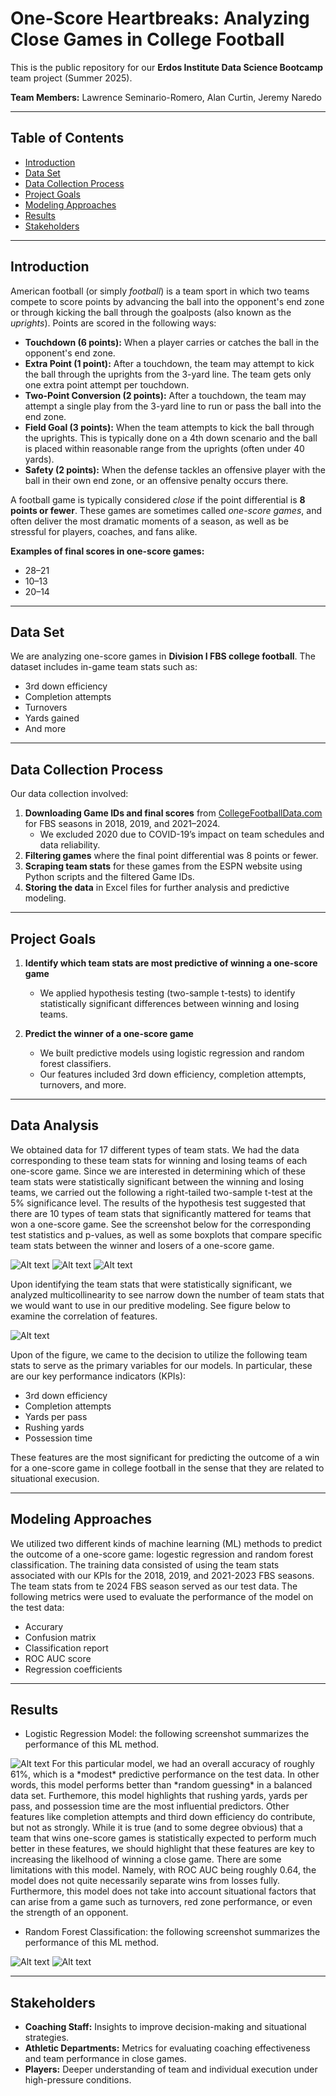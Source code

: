 # One-Score Heartbreaks: Analyzing Close Games in College Football

This is the public repository for our **Erdos Institute Data Science Bootcamp** team project (Summer 2025).

**Team Members:** Lawrence Seminario-Romero, Alan Curtin, Jeremy Naredo  

---

## Table of Contents  
- [Introduction](#introduction)  
- [Data Set](#data-set)  
- [Data Collection Process](#data-collection-process)  
- [Project Goals](#project-goals)  
- [Modeling Approaches](#modeling-approaches)
- [Results](#results) 
- [Stakeholders](#stakeholders)  

---

## Introduction
American football (or simply *football*) is a team sport in which two teams compete to score points by advancing the ball into the opponent's end zone or through kicking the ball through the goalposts (also known as the *uprights*). Points are scored in the following ways:
- **Touchdown (6 points):** When a player carries or catches the ball in the opponent's end zone.
- **Extra Point (1 point):** After a touchdown, the team may attempt to kick the ball through the uprights from the 3-yard line. The team gets only one extra point attempt per touchdown. 
- **Two-Point Conversion (2 points):** After a touchdown, the team may attempt a single play from the 3-yard line to run or pass the ball into the end zone.
- **Field Goal (3 points):** When the team attempts to kick the ball through the uprights. This is typically done on a 4th down scenario and the ball is placed within reasonable range from the uprights (often under 40 yards).
- **Safety (2 points):** When the defense tackles an offensive player with the ball in their own end zone, or an offensive penalty occurs there.

A football game is typically considered *close* if the point differential is **8 points or fewer**. These games are sometimes called *one-score games*, and often deliver the most dramatic moments of a season, as well as be stressful for players, coaches, and fans alike.

**Examples of final scores in one-score games:**
- 28–21  
- 10–13  
- 20–14  

---

## Data Set

We are analyzing one-score games in **Division I FBS college football**. The dataset includes in-game team stats such as:
- 3rd down efficiency  
- Completion attempts  
- Turnovers  
- Yards gained  
- And more  

---

## Data Collection Process

Our data collection involved:
1. **Downloading Game IDs and final scores** from [CollegeFootballData.com](https://collegefootballdata.com/) for FBS seasons in 2018, 2019, and 2021–2024.  
   - We excluded 2020 due to COVID-19’s impact on team schedules and data reliability.
2. **Filtering games** where the final point differential was 8 points or fewer.
3. **Scraping team stats** for these games from the ESPN website using Python scripts and the filtered Game IDs.
4. **Storing the data** in Excel files for further analysis and predictive modeling.

---

## Project Goals

1. **Identify which team stats are most predictive of winning a one-score game**  
   - We applied hypothesis testing (two-sample t-tests) to identify statistically significant differences between winning and losing teams.

2. **Predict the winner of a one-score game**  
   - We built predictive models using logistic regression and random forest classifiers.
   - Our features included 3rd down efficiency, completion attempts, turnovers, and more.

---

## Data Analysis
We obtained data for 17 different types of team stats. We had the data corresponding to these team stats for winning and losing teams of each one-score game. Since we are interested in determining which of these team stats were statistically significant between the winning and losing teams, we carried out the following a right-tailed two-sample t-test at the 5% significance level. The results of the hypothesis test suggested that there are 10 types of team stats that significantly mattered for teams that won a one-score game. See the screenshot below for the corresponding test statistics and p-values, as well as some boxplots that compare specific team stats between the winner and losers of a one-score game.

<img alt="Alt text" src="Data Science Slides Pic 2.png">

<img alt="Alt text" src="Data Science Slides Pic 5.png">

<img alt="Alt text" src="Data Seicne Slides Pic 7.png">

Upon identifying the team stats that were statistically significant, we analyzed multicollinearity to see narrow down the number of team stats that we would want to use in our preditive modeling. See figure below to examine the correlation of features.

<img alt="Alt text" src="Data Science Slides Pic 3.png">

Upon of the figure, we came to the decision to utilize the following team stats to serve as the primary variables for our models. In particular, these are our key performance indicators (KPIs):
- 3rd down efficiency
- Completion attempts
- Yards per pass
- Rushing yards
- Possession time

These features are the most significant for predicting the outcome of a win for a one-score game in college football in the sense that they are related to situational execusion. 

---

## Modeling Approaches

We utilized two different kinds of machine learning (ML) methods to predict the outcome of a one-score game: logestic regression and random forest classification. The training data consisted of using the team stats associated with our KPIs for the 2018, 2019, and 2021-2023 FBS seasons. The team stats from te 2024 FBS season served as our test data. The following metrics were used to evaluate the performance of the model on the test data:
- Accurary
- Confusion matrix
- Classification report
- ROC AUC score
- Regression coefficients

---

## Results
- Logistic Regression Model: the following screenshot summarizes the performance of this ML method.
<img alt="Alt text" src="Data Science Slides Pic 4.png">
For this particular model, we had an overall accuracy of roughly 61%, which is a *modest* predictive performance on the test data. In other words, this model performs better than *random guessing* in a balanced data set. Furthemore, this model highlights that rushing yards, yards per pass, and possession time are the most influential predictors. Other features like completion attempts and third down efficiency do contribute, but not as strongly. While it is true (and to some degree obvious) that a team that wins one-score games is statistically expected to perform much better in these features, we should highlight that these features are key to increasing the likelhood of winning a close game. There are some limitations with this model. Namely, with ROC AUC being roughly 0.64, the model does not quite necessarily separate wins from losses fully. Furthermore, this model does not take into account situational factors that can arise from a game such as turnovers, red zone performance, or even the strength of an opponent.

- Random Forest Classification: the following screenshot summarizes the performance of this ML method.
<img alt="Alt text" src="Data Science Slides Pic 7.png">

<img alt="Alt text" src="Data Science Slides Pic 8.png">

---

## Stakeholders

- **Coaching Staff:** Insights to improve decision-making and situational strategies.  
- **Athletic Departments:** Metrics for evaluating coaching effectiveness and team performance in close games.  
- **Players:** Deeper understanding of team and individual execution under high-pressure conditions.  
